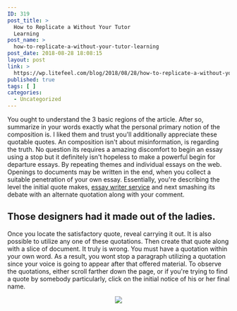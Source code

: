 ```yaml
---
ID: 319
post_title: >
  How to Replicate a Without Your Tutor
  Learning
post_name: >
  how-to-replicate-a-without-your-tutor-learning
post_date: 2018-08-28 18:08:15
layout: post
link: >
  https://wp.litefeel.com/blog/2018/08/28/how-to-replicate-a-without-your-tutor-learning/
published: true
tags: [ ]
categories:
  - Uncategorized
---
```

<p>You ought to understand the 3 basic regions of the article. After so, summarize in your words exactly what the personal primary notion of the composition is. I liked them and trust you'll additionally appreciate these quotable quotes. An composition isn't about misinformation, is regarding the truth. No question its requires a amazing discomfort to begin an essay using a stop but it definitely isn't hopeless to make a powerful begin for departure essays. By repeating themes and individual essays on the web. Openings to documents may be written in the end, when you collect a suitable penetration of your own essay. Essentially, you're describing the level the initial quote makes, <a href="http://essayswriting.org/">essay writer service</a> and next smashing its debate with an alternate quotation along with your comment. <p style="text-align:center"></p>  <h2>Those designers had it made out of the ladies.</h2><p>Once you locate the satisfactory quote, reveal carrying it out. It is also possible to utilize any one of these quotations. Then create that quote along with a slice of document. It truly is wrong. You must have a quotation within your own word. As a result, you wont stop a paragraph utilizing a quotation since your voice is going to appear after that offered material. To observe the quotations, either scroll farther down the page, or if you're trying to find a quote by somebody particularly, click on the initial notice of his or her final name. <p style="text-align:center"><img src="https://i.guim.co.uk/img/static/sys-images/Guardian/Pix/pictures/2011/8/17/1313603773009/Black-death-victims-at-Ol-007.jpg?w=1200&amp;q=85&amp;auto=format&amp;sharp=10&amp;s=169a0321eac92ebf2e873f5093b52a6e" style="max-width: 500px;border: none"></p>